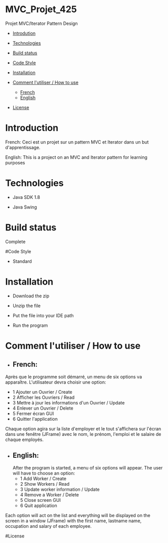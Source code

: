 # MVC_Projet_425
Projet MVC/Iterator Pattern Design

- [Introdution](#intro)
   
- [Technologies](#tech)
    
- [Build status](#status)
  
- [Code Style](#style)

- [Installation](#installation)

- [Comment l'utiliser / How to use](#how)

    * [French](#french)
    * [English](#english)

- [License](#license)

<a name="intro"></a>
# Introduction

French:
Ceci est un projet sur un pattern MVC et Iterator dans un but d'apprentissage.

English:
This is a project on an MVC and Iterator pattern for learning purposes

<a name="tech"></a>
# Technologies

* Java SDK 1.8

* Java Swing
  <a name="status"></a>
# Build status
Complete

<a name="style"></a>
#Code Style

* Standard
  
  <a name="installation"></a>
# Installation

* Download the zip

* Unzip the file

* Put the file into your IDE path

* Run the program
  
  <a name="how"></a>
# Comment l'utiliser / How to use

<a name="french"></a>
* ## French:
Après que le programme soit démarré, un menu de six options va apparaître. L'utilisateur
  devra choisir une option:
  * 1 Ajouter un Ouvrier / Create
  * 2 Afficher les Ouvriers / Read
  * 3 Mettre à jour les informations d'un Ouvrier / Update
  * 4 Enlever un Ouvrier / Delete
  * 5 Fermer écran GUI
  * 6 Quitter l'application  

Chaque option agira sur la liste d'employer et le tout s'affichera sur l'écran dans une fenêtre (JFrame)
avec le nom, le prénom, l'emploi et le salaire de chaque employés.


<a name="english"></a>
* ## English:
  After the program is started, a menu of six options will appear. The user
  will have to choose an option:
    * 1 Add Worker / Create
    * 2 Show Workers / Read
    * 3 Update worker information / Update
    * 4 Remove a Worker / Delete
    * 5 Close screen GUI
    * 6 Quit application

Each option will act on the list and everything will be displayed on the screen in a window (JFrame)
with the first name, lastname name, occupation and salary of each employee.

<a name="license"></a>
#License
